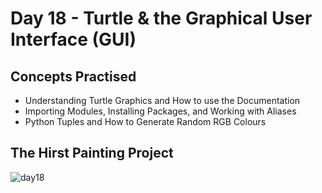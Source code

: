 # Day 18 - Turtle & the Graphical User Interface (GUI)
## Concepts Practised
- Understanding Turtle Graphics and How to use the Documentation
- Importing Modules, Installing Packages, and Working with Aliases
- Python Tuples and How to Generate Random RGB Colours
## The Hirst Painting Project
![day18](https://user-images.githubusercontent.com/79554351/188912740-0f37bef9-78c2-4033-aea4-9c0f78131e5e.gif)
